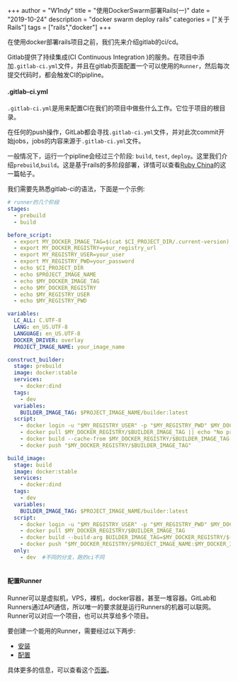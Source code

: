 +++
author = "W1ndy"
title = "使用DockerSwarm部署Rails(一)"
date = "2019-10-24"
description = "docker swarm deploy rails"
categories = ["关于Rails"]
tags = ["rails","docker"]
+++

在使用docker部署rails项目之前，我们先来介绍gitlab的ci/cd。

Gitlab提供了持续集成(CI Continuous Integration )的服务。在项目中添加`.gitlab-ci.yml`文件，并且在gitlab页面配置一个可以使用的`Runner`，然后每次提交代码时，都会触发CI的pipline。

#### .gitlab-ci.yml

`.gitlab-ci.yml`是用来配置CI在我们的项目中做些什么工作。它位于项目的根目录。

在任何的push操作，GitLab都会寻找`.gitlab-ci.yml`文件，并对此次commit开始jobs，jobs的内容来源于`.gitlab-ci.yml`文件。

一般情况下，运行一个pipline会经过三个阶段: `build`, `test`, `deploy`。这里我们介绍`prebuild`,`build`。这是基于rails的多阶段部署，详情可以查看[Ruby China](https://ruby-china.org/topics/38766)的这一篇帖子。

我们需要先熟悉gitlab-ci的语法，下面是一个示例:

```yml
# runner的几个阶段
stages: 
  - prebuild
  - build

before_script:
  - export MY_DOCKER_IMAGE_TAG=$(cat $CI_PROJECT_DIR/.current-version)
  - export MY_DOCKER_REGISTRY=your_registry_url
  - export MY_REGISTRY_USER=your_user
  - export MY_REGISTRY_PWD=your_password
  - echo $CI_PROJECT_DIR
  - echo $PROJECT_IMAGE_NAME
  - echo $MY_DOCKER_IMAGE_TAG
  - echo $MY_DOCKER_REGISTRY
  - echo $MY_REGISTRY_USER
  - echo $MY_REGISTRY_PWD

variables:
  LC_ALL: C.UTF-8
  LANG: en_US.UTF-8
  LANGUAGE: en_US.UTF-8
  DOCKER_DRIVER: overlay
  PROJECT_IMAGE_NAME: your_image_name

construct_builder:
  stage: prebuild
  image: docker:stable
  services: 
    - docker:dind
  tags:
    - dev
  variables:
    BUILDER_IMAGE_TAG: $PROJECT_IMAGE_NAME/builder:latest
  script:
    - docker login -u "$MY_REGISTRY_USER" -p "$MY_REGISTRY_PWD" $MY_DOCKER_REGISTRY
    - docker pull $MY_DOCKER_REGISTRY/$BUILDER_IMAGE_TAG || echo "No pre-built image found."
    - docker build --cache-from $MY_DOCKER_REGISTRY/$BUILDER_IMAGE_TAG -t $MY_DOCKER_REGISTRY/$BUILDER_IMAGE_TAG -f Dockerfile.builder . || docker build -t $MY_DOCKER_REGISTRY/$BUILDER_IMAGE_TAG -f Dockerfile.builder . 
    - docker push "$MY_DOCKER_REGISTRY/$BUILDER_IMAGE_TAG"

build_image:
  stage: build
  image: docker:stable
  services:
    - docker:dind
  tags:
    - dev
  variables:
    BUILDER_IMAGE_TAG: $PROJECT_IMAGE_NAME/builder:latest    
  script:
    - docker login -u "$MY_REGISTRY_USER" -p "$MY_REGISTRY_PWD" $MY_DOCKER_REGISTRY
    - docker pull $MY_DOCKER_REGISTRY/$BUILDER_IMAGE_TAG
    - docker build --build-arg BUILDER_IMAGE_TAG=$MY_DOCKER_REGISTRY/${BUILDER_IMAGE_TAG} -t "$MY_DOCKER_REGISTRY/$PROJECT_IMAGE_NAME:$MY_DOCKER_IMAGE_TAG.$CI_BUILD_REF_NAME" .
    - docker push "$MY_DOCKER_REGISTRY/$PROJECT_IMAGE_NAME:$MY_DOCKER_IMAGE_TAG.$CI_BUILD_REF_NAME"
  only:
    - dev  #不同的分支，跑的ci不同
    
```

#### 配置Runner

Runner可以是虚拟机，VPS，裸机，docker容器，甚至一堆容器。GitLab和Runners通过API通信，所以唯一的要求就是运行Runners的机器可以联网。Runner可以对应一个项目，也可以共享给多个项目。

要创建一个能用的Runner，需要经过以下两步:

* [安装](https://docs.gitlab.com/runner/install/)
* [配置](https://docs.gitlab.com/ee/ci/runners/README.html#registering-a-specific-runner)

具体更多的信息，可以查看这个[页面](https://docs.gitlab.com/ee/ci/introduction/)。